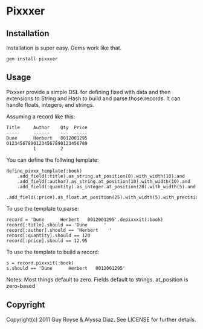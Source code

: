 Pixxxer
=======

Installation
------------
Installation is super easy.  Gems work like that.

	gem install pixxxer

Usage
-----

Pixxxer provide a simple DSL for defining fixed with data and then extensions to String and Hash to build and parse
those records.  It can handle floats, integers, and strings.

Assuming a record like this:

	Title     Author    Qty  Price
	-----     ------    ---  -----
    Dune      Herbert   0012001295
	012345678901234567890123456789
	          1         2         

You can define the follwing template:

	define_pixxx_template(:book)
		.add_field(:title).as_string.at_position(0).with_width(10).and
		.add_field(:author).as_string.at_position(10).with_width(10).and
		.add_field(:quantity).as_integer.at_position(20).with_width(5).and
		.add_field(:price).as_float.at_position(25).with_width(5).with_precision(2)

To use the template to parse:

	record = 'Dune      Herbert   0012001295'.depixxxit(:book)
	record[:title].should == 'Dune      '
	record[:author].should == 'Herbert    '
	record[:quantity].should == 120
	record[:price].should == 12.95

To use the template to build a record:

	s = record.pixxxit(:book)
	s.should == 'Dune      Herbert   0012001295'

Notes:
Most things default to zero. Fields default to strings. at_position is zero-based

Copyright
---------
Copyright(c) 2011 Guy Royse & Alyssa Diaz. See LICENSE for further details.

